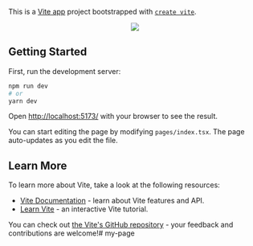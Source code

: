 This is a [Vite app](https://vitejs.dev/) project bootstrapped with [`create vite`](https://github.com/vitejs/vite).

<p align="center">
<img src="http://img.shields.io/static/v1?label=STATUS&message=EM%20DESENVOLVIMENTO&color=GREEN&style=for-the-badge"/>
</p>

## Getting Started

First, run the development server:

```bash
npm run dev
# or
yarn dev
```

Open [http://localhost:5173/](http://localhost:5173/) with your browser to see the result.

You can start editing the page by modifying `pages/index.tsx`. The page auto-updates as you edit the file.

## Learn More

To learn more about Vite, take a look at the following resources:

- [Vite Documentation](https://vitejs.dev/guide/) - learn about Vite features and API.
- [Learn Vite](https://vitejs.dev/guide/why.html) - an interactive Vite tutorial.

You can check out [the Vite's GitHub repository](https://github.com/vitejs/vite) - your feedback and contributions are welcome!# my-page
